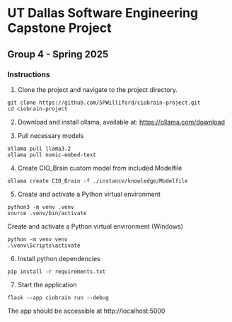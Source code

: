 # UT Dallas Software Engineering Capstone Project
## Group 4 - Spring 2025

### Instructions
1. Clone the project and navigate to the project directory.
```
git clone https://github.com/SPWilliford/ciobrain-project.git
cd ciobrain-project
```
2. Download and install ollama, available at:
https://ollama.com/download

3. Pull necessary models
```
ollama pull llama3.2
ollama pull nomic-embed-text
```

4. Create CIO_Brain custom model from included Modelfile
```
ollama create CIO_Brain -f ./instance/knowledge/Modelfile
```

5. Create and activate a Python virtual environment
```
python3 -m venv .venv
source .venv/bin/activate
```

Create and activate a Python virtual environment (Windows)
```
python -m venv venv
.\venv\Scripts\activate
```

6. Install python dependencies
```
pip install -r requirements.txt
```

7. Start the application
```
flask --app ciobrain run --debug
```

The app should be accessible at http://localhost:5000
